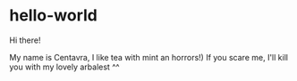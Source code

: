 # hello-world

Hi there!

My name is Centavra, I like tea with mint an horrors!)
If you scare me, I'll kill you with my lovely arbalest ^^
